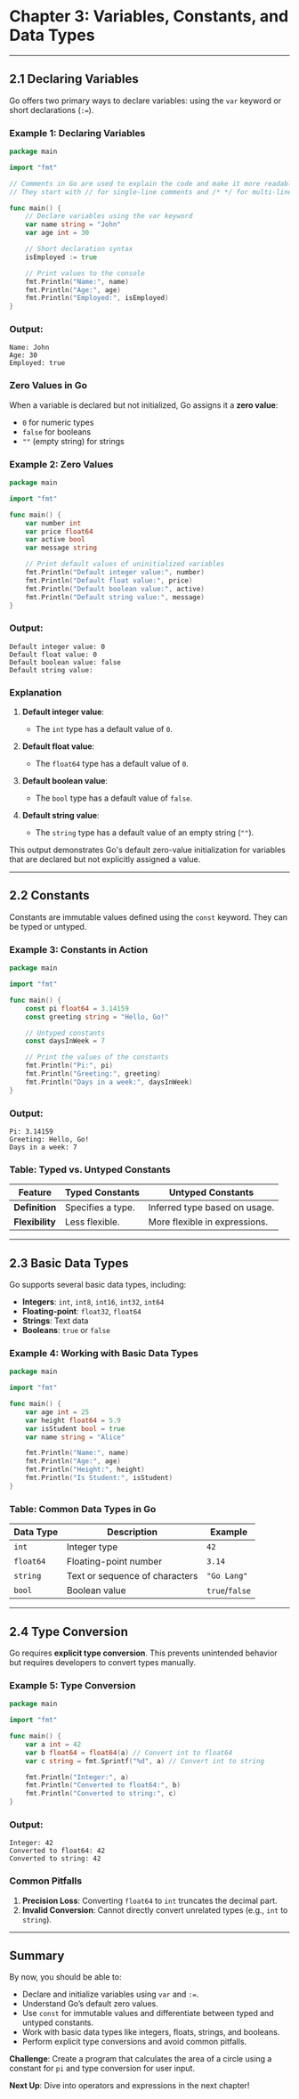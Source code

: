 # **Chapter 3: Variables, Constants, and Data Types**

---

## **2.1 Declaring Variables**

Go offers two primary ways to declare variables: using the `var` keyword or short declarations (`:=`).

### **Example 1: Declaring Variables**

```go
package main

import "fmt"

// Comments in Go are used to explain the code and make it more readable.
// They start with // for single-line comments and /* */ for multi-line comments.

func main() {
    // Declare variables using the var keyword
    var name string = "John"
    var age int = 30

    // Short declaration syntax
    isEmployed := true

    // Print values to the console
    fmt.Println("Name:", name)
    fmt.Println("Age:", age)
    fmt.Println("Employed:", isEmployed)
}
```

### **Output:**

```
Name: John
Age: 30
Employed: true
```

### **Zero Values in Go**

When a variable is declared but not initialized, Go assigns it a **zero value**:

- `0` for numeric types
- `false` for booleans
- `""` (empty string) for strings

### **Example 2: Zero Values**

```go
package main

import "fmt"

func main() {
    var number int
    var price float64
    var active bool
    var message string

    // Print default values of uninitialized variables
    fmt.Println("Default integer value:", number)
    fmt.Println("Default float value:", price)
    fmt.Println("Default boolean value:", active)
    fmt.Println("Default string value:", message)
}

```

### **Output:**

```
Default integer value: 0
Default float value: 0
Default boolean value: false
Default string value:
```

### Explanation

1. **Default integer value**:

   - The `int` type has a default value of `0`.

2. **Default float value**:

   - The `float64` type has a default value of `0`.

3. **Default boolean value**:

   - The `bool` type has a default value of `false`.

4. **Default string value**:
   - The `string` type has a default value of an empty string (`""`).

This output demonstrates Go's default zero-value initialization for variables that are declared but not explicitly assigned a value.

---

## **2.2 Constants**

Constants are immutable values defined using the `const` keyword. They can be typed or untyped.

### **Example 3: Constants in Action**

```go
package main

import "fmt"

func main() {
    const pi float64 = 3.14159
    const greeting string = "Hello, Go!"

    // Untyped constants
    const daysInWeek = 7

    // Print the values of the constants
    fmt.Println("Pi:", pi)
    fmt.Println("Greeting:", greeting)
    fmt.Println("Days in a week:", daysInWeek)
}

```

### **Output:**

```
Pi: 3.14159
Greeting: Hello, Go!
Days in a week: 7
```

### **Table: Typed vs. Untyped Constants**

| Feature         | Typed Constants   | Untyped Constants             |
| --------------- | ----------------- | ----------------------------- |
| **Definition**  | Specifies a type. | Inferred type based on usage. |
| **Flexibility** | Less flexible.    | More flexible in expressions. |

---

## **2.3 Basic Data Types**

Go supports several basic data types, including:

- **Integers**: `int`, `int8`, `int16`, `int32`, `int64`
- **Floating-point**: `float32`, `float64`
- **Strings**: Text data
- **Booleans**: `true` or `false`

### **Example 4: Working with Basic Data Types**

```go
package main

import "fmt"

func main() {
    var age int = 25
    var height float64 = 5.9
    var isStudent bool = true
    var name string = "Alice"

    fmt.Println("Name:", name)
    fmt.Println("Age:", age)
    fmt.Println("Height:", height)
    fmt.Println("Is Student:", isStudent)
}
```

### **Table: Common Data Types in Go**

| Data Type | Description                    | Example        |
| --------- | ------------------------------ | -------------- |
| `int`     | Integer type                   | `42`           |
| `float64` | Floating-point number          | `3.14`         |
| `string`  | Text or sequence of characters | `"Go Lang"`    |
| `bool`    | Boolean value                  | `true`/`false` |

---

## **2.4 Type Conversion**

Go requires **explicit type conversion**. This prevents unintended behavior but requires developers to convert types manually.

### **Example 5: Type Conversion**

```go
package main

import "fmt"

func main() {
    var a int = 42
    var b float64 = float64(a) // Convert int to float64
    var c string = fmt.Sprintf("%d", a) // Convert int to string

    fmt.Println("Integer:", a)
    fmt.Println("Converted to float64:", b)
    fmt.Println("Converted to string:", c)
}
```

### **Output:**

```
Integer: 42
Converted to float64: 42
Converted to string: 42
```

### **Common Pitfalls**

1. **Precision Loss**: Converting `float64` to `int` truncates the decimal part.
2. **Invalid Conversion**: Cannot directly convert unrelated types (e.g., `int` to `string`).

---

## **Summary**

By now, you should be able to:

- Declare and initialize variables using `var` and `:=`.
- Understand Go’s default zero values.
- Use `const` for immutable values and differentiate between typed and untyped constants.
- Work with basic data types like integers, floats, strings, and booleans.
- Perform explicit type conversions and avoid common pitfalls.

**Challenge**: Create a program that calculates the area of a circle using a constant for `pi` and type conversion for user input.

**Next Up**: Dive into operators and expressions in the next chapter!
